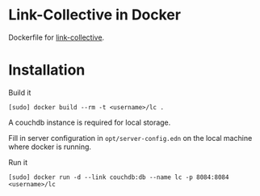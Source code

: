 # Link-Collective in Docker
Dockerfile for [link-collective](https://github.com/kordano/link-collective "").

# Installation

Build it
```
[sudo] docker build --rm -t <username>/lc .
```

A couchdb instance is required for local storage.

Fill in server configuration in `opt/server-config.edn` on the local machine where docker is running.


Run it
```
[sudo] docker run -d --link couchdb:db --name lc -p 8084:8084 <username>/lc
```
